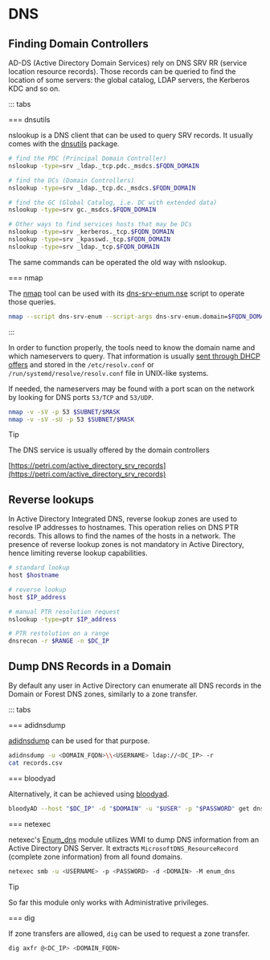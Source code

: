 # DNS

## Finding Domain Controllers

AD-DS (Active Directory Domain Services) rely on DNS SRV RR (service location resource records). Those records can be queried to find the location of some servers: the global catalog, LDAP servers, the Kerberos KDC and so on. 

::: tabs

=== dnsutils

nslookup is a DNS client that can be used to query SRV records. It usually comes with the [dnsutils](https://packages.debian.org/buster/dnsutils) package.

```bash
# find the PDC (Principal Domain Controller)
nslookup -type=srv _ldap._tcp.pdc._msdcs.$FQDN_DOMAIN

# find the DCs (Domain Controllers)
nslookup -type=srv _ldap._tcp.dc._msdcs.$FQDN_DOMAIN

# find the GC (Global Catalog, i.e. DC with extended data)
nslookup -type=srv gc._msdcs.$FQDN_DOMAIN

# Other ways to find services hosts that may be DCs 
nslookup -type=srv _kerberos._tcp.$FQDN_DOMAIN
nslookup -type=srv _kpasswd._tcp.$FQDN_DOMAIN
nslookup -type=srv _ldap._tcp.$FQDN_DOMAIN
```

The same commands can be operated the old way with nslookup.


=== nmap

The [nmap](https://nmap.org/) tool can be used with its [dns-srv-enum.nse](https://nmap.org/nsedoc/scripts/dns-srv-enum.html) script to operate those queries.

```bash
nmap --script dns-srv-enum --script-args dns-srv-enum.domain=$FQDN_DOMAIN
```

:::


In order to function properly, the tools need to know the domain name and which nameservers to query. That information is usually [sent through DHCP offers](dhcp.md) and stored in the `/etc/resolv.conf` or `/run/systemd/resolve/resolv.conf` file in UNIX-like systems. 

If needed, the nameservers may be found with a port scan on the network by looking for DNS ports `53/TCP` and `53/UDP`.

```bash
nmap -v -sV -p 53 $SUBNET/$MASK
nmap -v -sV -sU -p 53 $SUBNET/$MASK
```

> [!TIP]
> The DNS service is usually offered by the domain controllers

[https://petri.com/active_directory_srv_records](https://petri.com/active_directory_srv_records)

## Reverse lookups

In Active Directory Integrated DNS, reverse lookup zones are used to resolve IP addresses to hostnames. This operation relies on DNS PTR records. This allows to find the names of the hosts in a network. The presence of reverse lookup zones is not mandatory in Active Directory, hence limiting reverse lookup capabilities.

```bash
# standard lookup
host $hostname

# reverse lookup
host $IP_address

# manual PTR resolution request
nslookup -type=ptr $IP_address

# PTR restolution on a range
dnsrecon -r $RANGE -n $DC_IP
```

## Dump DNS Records in a Domain
By default any user in Active Directory can enumerate all DNS records in the Domain or Forest DNS zones, similarly to a zone transfer.

::: tabs

=== adidnsdump

[adidnsdump](https://github.com/dirkjanm/adidnsdump) can be used for that purpose.

```bash
adidnsdump -u <DOMAIN_FQDN>\\<USERNAME> ldap://<DC_IP> -r
cat records.csv
```



=== bloodyad

Alternatively, it can be achieved using [bloodyad](https://github.com/CravateRouge/bloodyAD).

```bash
bloodyAD --host "$DC_IP" -d "$DOMAIN" -u "$USER" -p "$PASSWORD" get dnsDump
```



=== netexec

netexec's [Enum_dns](https://www.infosecmatter.com/crackmapexec-module-library/?cmem=smb-enum_dns) module utilizes WMI to dump DNS information from an Active Directory DNS Server. It extracts `MicrosoftDNS_ResourceRecord` (complete zone information) from all found domains.
```bash
netexec smb -u <USERNAME> -p <PASSWORD> -d <DOMAIN> -M enum_dns
```
> [!TIP]
> So far this module only works with Administrative privileges.



=== dig

If zone transfers are allowed, `dig` can be used to request a zone transfer.

```bash
dig axfr @<DC_IP> <DOMAIN_FQDN>
```


